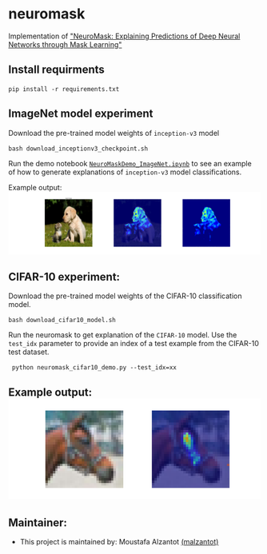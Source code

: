# neuromask
Implementation of ["NeuroMask: Explaining Predictions of Deep Neural Networks through Mask Learning"](https://ieeexplore.ieee.org/abstract/document/8784063)

## Install requirments

```
pip install -r requirements.txt
```

## ImageNet model experiment

Download the pre-trained model weights of `inception-v3` model

```
bash download_inceptionv3_checkpoint.sh
```

Run the demo notebook [`NeuroMaskDemo_ImageNet.ipynb`]('./NeuroMaskDemo_ImageNet.ipynb') to see an example of how to generate explanations of `inception-v3` model classifications.


Example output:
![CIFAR-10 example](./output_examples/inception_result.png)

## CIFAR-10 experiment:

Download the pre-trained model weights of the CIFAR-10 classification model.

```
bash download_cifar10_model.sh
```

Run the neuromask to get explanation of the `CIFAR-10` model. Use the `test_idx` parameter to provide an index of a test example from the CIFAR-10 test dataset.

```
 python neuromask_cifar10_demo.py --test_idx=xx
```

Example output:
![CIFAR-10 example](./output_examples/cifar10_example17.png)
---
## Maintainer:
* This project is maintained by: Moustafa Alzantot [(malzantot)](https://github.com/malzantot)

